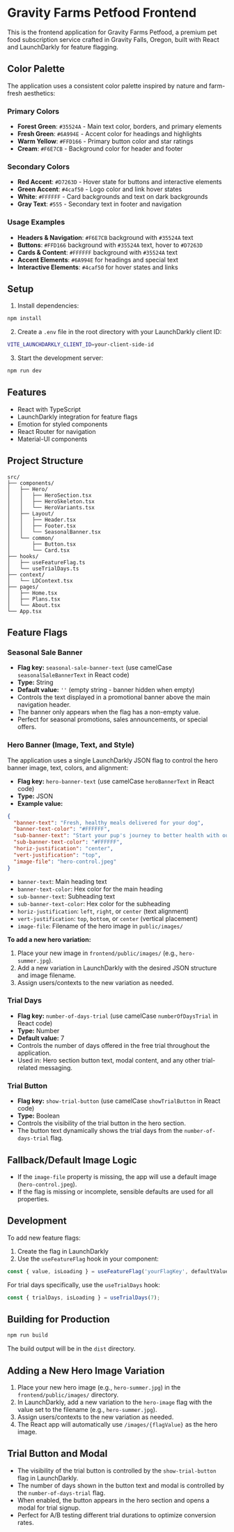 # Gravity Farms Petfood Frontend

This is the frontend application for Gravity Farms Petfood, a premium pet food subscription service crafted in Gravity Falls, Oregon, built with React and LaunchDarkly for feature flagging.

## Color Palette

The application uses a consistent color palette inspired by nature and farm-fresh aesthetics:

### Primary Colors
- **Forest Green**: `#35524A` - Main text color, borders, and primary elements
- **Fresh Green**: `#6A994E` - Accent color for headings and highlights
- **Warm Yellow**: `#FFD166` - Primary button color and star ratings
- **Cream**: `#F6E7CB` - Background color for header and footer

### Secondary Colors
- **Red Accent**: `#D7263D` - Hover state for buttons and interactive elements
- **Green Accent**: `#4caf50` - Logo color and link hover states
- **White**: `#FFFFFF` - Card backgrounds and text on dark backgrounds
- **Gray Text**: `#555` - Secondary text in footer and navigation

### Usage Examples
- **Headers & Navigation**: `#F6E7CB` background with `#35524A` text
- **Buttons**: `#FFD166` background with `#35524A` text, hover to `#D7263D`
- **Cards & Content**: `#FFFFFF` background with `#35524A` text
- **Accent Elements**: `#6A994E` for headings and special text
- **Interactive Elements**: `#4caf50` for hover states and links

## Setup

1. Install dependencies:
```bash
npm install
```

2. Create a `.env` file in the root directory with your LaunchDarkly client ID:
```bash
VITE_LAUNCHDARKLY_CLIENT_ID=your-client-side-id
```

3. Start the development server:
```bash
npm run dev
```

## Features

- React with TypeScript
- LaunchDarkly integration for feature flags
- Emotion for styled components
- React Router for navigation
- Material-UI components

## Project Structure

```
src/
├── components/
│   ├── Hero/
│   │   ├── HeroSection.tsx
│   │   ├── HeroSkeleton.tsx
│   │   └── HeroVariants.tsx
│   ├── Layout/
│   │   ├── Header.tsx
│   │   ├── Footer.tsx
│   │   └── SeasonalBanner.tsx
│   └── common/
│       ├── Button.tsx
│       └── Card.tsx
├── hooks/
│   ├── useFeatureFlag.ts
│   └── useTrialDays.ts
├── context/
│   └── LDContext.tsx
├── pages/
│   ├── Home.tsx
│   ├── Plans.tsx
│   └── About.tsx
└── App.tsx
```

## Feature Flags

### Seasonal Sale Banner
- **Flag key:** `seasonal-sale-banner-text` (use camelCase `seasonalSaleBannerText` in React code)
- **Type:** String
- **Default value:** `''` (empty string - banner hidden when empty)
- Controls the text displayed in a promotional banner above the main navigation header.
- The banner only appears when the flag has a non-empty value.
- Perfect for seasonal promotions, sales announcements, or special offers.

### Hero Banner (Image, Text, and Style)

The application uses a single LaunchDarkly JSON flag to control the hero banner image, text, colors, and alignment:

- **Flag key:** `hero-banner-text` (use camelCase `heroBannerText` in React code)
- **Type:** JSON
- **Example value:**

```json
{
  "banner-text": "Fresh, healthy meals delivered for your dog",
  "banner-text-color": "#FFFFFF",
  "sub-banner-text": "Start your pup's journey to better health with our free trial",
  "sub-banner-text-color": "#FFFFFF",
  "horiz-justification": "center",
  "vert-justification": "top",
  "image-file": "hero-control.jpeg"
}
```

- `banner-text`: Main heading text
- `banner-text-color`: Hex color for the main heading
- `sub-banner-text`: Subheading text
- `sub-banner-text-color`: Hex color for the subheading
- `horiz-justification`: `left`, `right`, or `center` (text alignment)
- `vert-justification`: `top`, `bottom`, or `center` (vertical placement)
- `image-file`: Filename of the hero image in `public/images/`

**To add a new hero variation:**
1. Place your new image in `frontend/public/images/` (e.g., `hero-summer.jpg`).
2. Add a new variation in LaunchDarkly with the desired JSON structure and image filename.
3. Assign users/contexts to the new variation as needed.

### Trial Days
- **Flag key:** `number-of-days-trial` (use camelCase `numberOfDaysTrial` in React code)
- **Type:** Number
- **Default value:** 7
- Controls the number of days offered in the free trial throughout the application.
- Used in: Hero section button text, modal content, and any other trial-related messaging.

### Trial Button
- **Flag key:** `show-trial-button` (use camelCase `showTrialButton` in React code)
- **Type:** Boolean
- Controls the visibility of the trial button in the hero section.
- The button text dynamically shows the trial days from the `number-of-days-trial` flag.

## Fallback/Default Image Logic
- If the `image-file` property is missing, the app will use a default image (`hero-control.jpeg`).
- If the flag is missing or incomplete, sensible defaults are used for all properties.

## Development

To add new feature flags:

1. Create the flag in LaunchDarkly
2. Use the `useFeatureFlag` hook in your component:
```typescript
const { value, isLoading } = useFeatureFlag('yourFlagKey', defaultValue);
```

For trial days specifically, use the `useTrialDays` hook:
```typescript
const { trialDays, isLoading } = useTrialDays(7);
```

## Building for Production

```bash
npm run build
```

The build output will be in the `dist` directory.

## Adding a New Hero Image Variation

1. Place your new hero image (e.g., `hero-summer.jpg`) in the `frontend/public/images/` directory.
2. In LaunchDarkly, add a new variation to the `hero-image` flag with the value set to the filename (e.g., `hero-summer.jpg`).
3. Assign users/contexts to the new variation as needed.
4. The React app will automatically use `/images/{flagValue}` as the hero image.

## Trial Button and Modal
- The visibility of the trial button is controlled by the `show-trial-button` flag in LaunchDarkly.
- The number of days shown in the button text and modal is controlled by the `number-of-days-trial` flag.
- When enabled, the button appears in the hero section and opens a modal for trial signup.
- Perfect for A/B testing different trial durations to optimize conversion rates.
